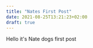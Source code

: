 ```yaml
---
title: "Nates First Post"
date: 2021-08-25T13:21:23+02:00
draft: true
---
```


Hello it's Nate dogs first post
